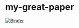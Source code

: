 # my-great-paper

[![Binder](https://mybinder.org/badge_logo.svg)](https://mybinder.org/v2/gh/nthiery/my-great-paper/master)

